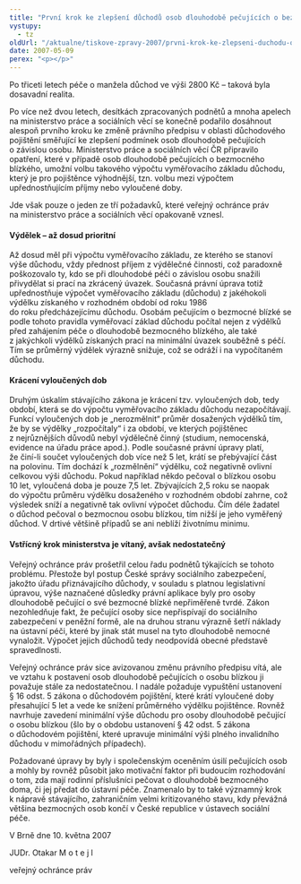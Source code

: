 ```yaml
---
title: "První krok ke zlepšení důchodů osob dlouhodobě pečujících o bezmocného blízkého"
vystupy:
  - tz
oldUrl: "/aktualne/tiskove-zpravy-2007/prvni-krok-ke-zlepseni-duchodu-osob-dlouhodobe-pecujicich-o-bezmocneho-blizkeho"
date: 2007-05-09
perex: "<p></p>"
---
```


<!-- imported from the old website -->

<p>Po třiceti letech péče o manžela důchod ve výši 2800 Kč – taková byla dosavadní realita. </p><p>Po více než dvou letech, desítkách zpracovaných podnětů a mnoha apelech na ministerstvo práce a sociálních věcí se konečně podařilo dosáhnout alespoň prvního kroku ke změně právního předpisu v oblasti důchodového pojištění směřující ke zlepšení podmínek osob dlouhodobě pečujících o závislou osobu. Ministerstvo práce a sociálních věcí ČR připravilo opatření, které v případě osob dlouhodobě pečujících o bezmocného blízkého, umožní volbu takového výpočtu vyměřovacího základu důchodu, který je pro pojištěnce výhodnější, tzn. volbu mezi výpočtem upřednostňujícím příjmy nebo vyloučené doby. </p><p>Jde však pouze o jeden ze tří požadavků, které veřejný ochránce práv na ministerstvo práce a sociálních věcí opakovaně vznesl.</p><h4>Výdělek – až dosud prioritní</h4><p>Až dosud měl při výpočtu vyměřovacího základu, ze kterého se stanoví výše důchodu, vždy přednost příjem z výdělečné činnosti, což paradoxně poškozovalo ty, kdo se při dlouhodobé péči o závislou osobu snažili přivydělat si prací na zkrácený úvazek. Současná právní úprava totiž upřednostňuje výpočet vyměřovacího základu (důchodu) z jakéhokoli výdělku získaného v rozhodném období od roku 1986 do roku předcházejícímu důchodu. Osobám pečujícím o bezmocné blízké se podle tohoto pravidla vyměřovací základ důchodu počítal nejen z výdělků před zahájením péče o dlouhodobě bezmocného blízkého, ale také z jakýchkoli výdělků získaných prací na minimální úvazek souběžně s péčí. Tím se průměrný výdělek výrazně snižuje, což se odráží i na vypočítaném důchodu. </p><h4>Krácení vyloučených dob</h4><p>Druhým úskalím stávajícího zákona je krácení tzv. vyloučených dob, tedy období, která se do výpočtu vyměřovacího základu důchodu nezapočítávají. Funkcí vyloučených dob je „nerozmělnit“ průměr dosažených výdělků tím, že by se výdělky „rozpočítaly“ i za období, ve kterých pojištěnec z nejrůznějších důvodů nebyl výdělečně činný (studium, nemocenská, evidence na úřadu práce apod.). Podle současné právní úpravy platí, že činí-li součet vyloučených dob více než 5 let, krátí se přebývající část na polovinu. Tím dochází k „rozmělnění“ výdělku, což negativně ovlivní celkovou výši důchodu. Pokud například někdo pečoval o blízkou osobu 10 let, vyloučená doba je pouze 7,5 let. Zbývajících 2,5 roku se naopak do výpočtu průměru výdělku dosaženého v rozhodném období zahrne, což výsledek sníží a negativně tak ovlivní výpočet důchodu. Čím déle žadatel o důchod pečoval o bezmocnou osobu blízkou, tím nižší je jeho vyměřený důchod. V drtivé většině případů se ani neblíží životnímu minimu.</p><h4>Vstřícný krok ministerstva je vítaný, avšak nedostatečný</h4><p>Veřejný ochránce práv prošetřil celou řadu podnětů týkajících se tohoto problému. Přestože byl postup České správy sociálního zabezpečení, jakožto úřadu přiznávajícího důchody, v souladu s platnou legislativní úpravou, výše naznačené důsledky právní aplikace byly pro osoby dlouhodobě pečující o své bezmocné blízké nepřiměřeně tvrdé. Zákon nezohledňuje fakt, že pečující osoby sice nepřispívají do sociálního zabezpečení v peněžní formě, ale na druhou stranu výrazně šetří náklady na ústavní péči, které by jinak stát musel na tyto dlouhodobě nemocné vynaložit. Výpočet jejich důchodů tedy neodpovídá obecné představě spravedlnosti.</p><p>Veřejný ochránce práv sice avizovanou změnu právního předpisu vítá, ale ve vztahu k postavení osob dlouhodobě pečujících o osobu blízkou ji považuje stále za nedostatečnou. I nadále požaduje vypuštění ustanovení § 16 odst. 5 zákona o důchodovém pojištění, které krátí vyloučené doby přesahující 5 let a vede ke snížení průměrného výdělku pojištěnce. Rovněž navrhuje zavedení minimální výše důchodu pro osoby dlouhodobě pečující o osobu blízkou (šlo by o obdobu ustanovení § 42 odst. 5 zákona o důchodovém pojištění, které upravuje minimální výši plného invalidního důchodu v mimořádných případech). </p><p>Požadované úpravy by byly i společenským oceněním úsilí pečujících osob a mohly by rovněž působit jako motivační faktor při budoucím rozhodování o tom, zda mají rodinní příslušníci pečovat o dlouhodobě bezmocného doma, či jej předat do ústavní péče. Znamenalo by to také významný krok k nápravě stávajícího, zahraničním velmi kritizovaného stavu, kdy převážná většina bezmocných osob končí v České republice v ústavech sociální péče. </p><p>V Brně dne 10. května 2007</p><p>JUDr. Otakar M o t e j l</p><p>veřejný ochránce práv</p>
